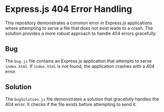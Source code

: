 # Express.js 404 Error Handling

This repository demonstrates a common error in Express.js applications where attempting to serve a file that does not exist leads to a crash.  The solution provides a more robust approach to handle 404 errors gracefully.

## Bug

The `bug.js` file contains an Express.js application that attempts to serve `index.html`. If `index.html` is not found, the application crashes with a 404 error.

## Solution

The `bugSolution.js` file demonstrates a solution that gracefully handles the 404 error. It checks if the file exists before attempting to send it.
